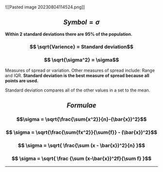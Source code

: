 ![[Pasted image 20230804114524.png]]

## $$Symbol = \sigma$$
**Within 2 standard deviations there are 95% of the population.**

### $$ \sqrt{Varience} = Standard deviation$$
### $$ \sqrt{\sigma^2} = \sigma$$
Measures of spread or variation.
Other measures of spread include: Range and IQR.
**Standard deviation is the best measure of spread because all points are used.**

Standard deviation compares all of the other values in a set to the mean.

## $$ Formulae$$
### $$\sigma = \sqrt{\frac{\sum{x^2}}{n}-(\bar{x})^2}$$
### $$ \sigma = \sqrt{\frac{\sum{fx^2}}{\sum{f}} - (\bar{x})^2}$$
### $$ \sigma = \sqrt{ \frac{\sum (x - \bar{x})^2}{n} }$$
### $$ \sigma = \sqrt{ \frac {\sum (x-\bar{x})^2f}{\sum f} }$$
------------

